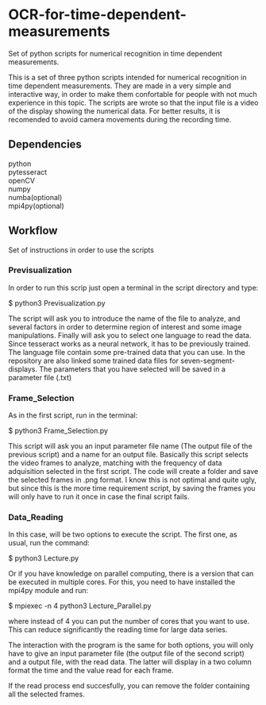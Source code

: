 # OCR-for-time-dependent-measurements
Set of python scripts for numerical recognition in time dependent measurements.

This is a set of three python scripts intended for numerical recognition in time dependent measurements. They are made in a very simple and interactive way, in order to make them confortable for people with not much experience in this topic. The scripts are wrote so that the input file is a video of the display showing the numerical data. For better results, it is recomended to avoid camera movements during the recording time. 

## Dependencies

  python<br> 
  pytesseract<br> 
  openCV<br> 
  numpy<br> 
  numba(optional)<br> 
  mpi4py(optional)<br> 

## Workflow
  Set of instructions in order to use the scripts
### Previsualization
  In order to run this scrip just open a terminal in the script directory and type:<br>
  
  $ python3 Previsualization.py<br>
  
  The script will ask you to introduce the name of the file to analyze, and several factors in order to determine region of interest and some image manipulations. Finally will ask you to select one language to read the data. Since tesseract works as a neural network, it has to be previously trained. The language file contain some pre-trained data that you can use. In the repository are also linked some trained data files for seven-segment-displays. The parameters that you have selected will be saved in a parameter file (.txt)
  
### Frame_Selection
 As in the first script, run in the terminal:<br>
 
 $ python3 Frame_Selection.py<br>
 
 This script will ask you an input parameter file name (The output file of the previous script) and a name for an output file. Basically this script selects the video frames to analyze, matching with the frequency of data adquisition selected in the first script. The code will create a folder and save the selected frames in .png format. I know this is not optimal and quite ugly, but since this is the more time requirement script, by saving the frames you will only have to run it once in case the final script fails.
 
### Data_Reading
  In this case, will be two options to execute the script. The first one, as usual, run the command:<br>
  
  $ python3 Lecture.py<br>
  
  Or if you have knowledge on parallel computing, there is a version that can be executed in multiple cores. For this, you need to have installed the mpi4py module and run:<br>
  
  $ mpiexec -n 4 python3 Lecture_Parallel.py<br>
  
  where instead of 4 you can put the number of cores that you want to use. This can reduce significantly the reading time for large data series.<br>
  
  The interaction with the program is the same for both options, you will only have to give an input parameter file (the output file of the second script) and a output file, with the read data. The latter will display in a two column format the time and the value read for each frame.<br>
  
  If the read process end succesfully, you can remove the folder containing all the selected frames.
  
  
  
  
